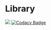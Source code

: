 # Library
![](https://travis-ci.org/BogusLove/Library.svg?branch=master)
[![Codacy Badge](https://api.codacy.com/project/badge/Grade/b1b237a779ae4137958d7683fbf14d98)](https://www.codacy.com/app/BogusLove/Library?utm_source=github.com&amp;utm_medium=referral&amp;utm_content=BogusLove/Library&amp;utm_campaign=Badge_Grade)
